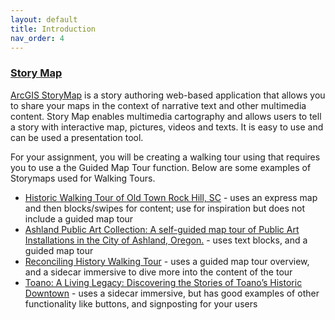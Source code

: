 ```yaml
---
layout: default
title: Introduction
nav_order: 4
---
```


### [Story Map](https://storymaps.arcgis.com/)
[ArcGIS StoryMap](https://doc.arcgis.com/en/arcgis-storymaps/get-started/what-is-arcgis-storymaps.htm) is a story authoring web-based application that allows you to share your maps in the context of narrative text and other multimedia content. Story Map enables multimedia cartography and allows users to tell a story with interactive map, pictures, videos and texts. It is easy to use and can be used a presentation tool.

For your assignment, you will be creating a walking tour using that requires you to use a the Guided Map Tour function. Below are some examples of Storymaps used for Walking Tours.

- [Historic Walking Tour of Old Town Rock Hill, SC](https://storymaps.arcgis.com/stories/8905297ac7ff4e47897b9f92c69f1724) - uses an express map and then blocks/swipes for content; use for inspiration but does not include a guided map tour
- [Ashland Public Art Collection: A self-guided map tour of Public Art Installations in the City of Ashland, Oregon.](https://gis.ashland.or.us/portal/apps/storymaps/stories/9aa5651e7249437eaf5c6bcd057e3c5d) - uses text blocks, and a guided map tour
- [Reconciling History Walking Tour](https://storymaps.arcgis.com/stories/5a7bb4b9d4214403bffe86044da953cb) - uses a guided map tour overview, and a sidecar immersive to dive more into the content of the tour
- [Toano: A Living Legacy: Discovering the Stories of Toano’s Historic Downtown](https://storymaps.arcgis.com/stories/1734af880bad417da28a7ec1580eb177) - uses a sidecar immersive, but has good examples of other functionality like buttons, and signposting for your users
